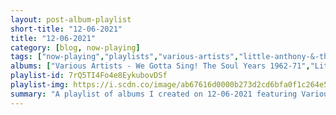 ```yaml
---
layout: post-album-playlist
short-title: "12-06-2021"
title: "12-06-2021"
category: [blog, now-playing]
tags: ["now-playing","playlists","various-artists","little-anthony-&-the-imperials","sluice","sluice"]
albums: ["Various Artists - We Gotta Sing! The Soul Years 1962-71","Little Anthony & The Imperials - I'm On The Outside (Looking In)","Sluice - Sluice","Sluice - Hopeless Contrarian"]
playlist-id: 7rQ5TI4Fo4e8EykubovDSf
playlist-img: https://i.scdn.co/image/ab67616d0000b273d2cd6bfa0f1c264e546013cb
summary: "A playlist of albums I created on 12-06-2021 featuring Various Artists, Little Anthony & The Imperials, Sluice, and Sluice"
---
```

